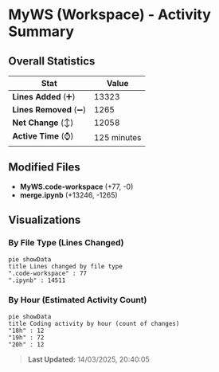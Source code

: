 # MyWS (Workspace) - Activity Summary 

## Overall Statistics

| Stat                   | Value                                                             |
| ---------------------- | ----------------------------------------------------------------- |
| **Lines Added** (➕)   | 13323                                          |
| **Lines Removed** (➖) | 1265                                        |
| **Net Change** (↕)    | 12058                |
| **Active Time** (⌚)   | 125 minutes |


## Modified Files
- **MyWS.code-workspace** (+77, -0)
- **merge.ipynb** (+13246, -1265)

## Visualizations

### By File Type (Lines Changed)

```mermaid
pie showData
title Lines changed by file type
".code-workspace" : 77
".ipynb" : 14511
```

### By Hour (Estimated Activity Count)

```mermaid
pie showData
title Coding activity by hour (count of changes)
"18h" : 12
"19h" : 72
"20h" : 12
```


> **Last Updated:** 14/03/2025, 20:40:05